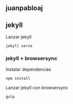 ## juanpabloaj


## jekyll

Lanzar jekyll

    jekyll serve

### jekyll + browsersync

Instalar dependencias

    npm install

Lanzar jekyll con browsersync

    gulp
